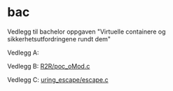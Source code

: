 # bac
Vedlegg til bachelor oppgaven "Virtuelle containere og sikkerhetsutfordringene rundt dem"

Vedlegg A: 

Vedlegg B: [R2R/poc_oMod.c](R2R/poc_oMod.c)

Vedlegg C: [uring_escape/escape.c](uring_escape/escape.c)
